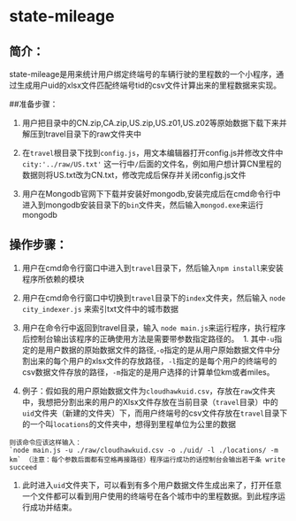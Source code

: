 # state-mileage

## 简介：

state-mileage是用来统计用户绑定终端号的车辆行驶的里程数的一个小程序，通过生成用户uid的xlsx文件匹配终端号tid的csv文件计算出来的里程数据来实现。

##准备步骤：

1. 用户把目录中的CN.zip,CA.zip,US.zip,US.z01,US.z02等原始数据下载下来并解压到travel目录下的raw文件夹中

1. 在`travel`根目录下找到`config.js`，用文本编辑器打开config.js并修改文件中  `city:'../raw/US.txt'` 这一行中`/`后面的文件名，例如用户想计算CN里程的数据则将US.txt改为CN.txt，修改完成后保存并关闭config.js文件

1. 用户在Mongodb官网下下载并安装好mongodb,安装完成后在cmd命令行中进入到mongodb安装目录下的`bin`文件夹，然后输入`mongod.exe`来运行mongodb

## 操作步骤：

1. 用户在cmd命令行窗口中进入到`travel`目录下，然后输入`npm install`来安装程序所依赖的模块 

1. 用户在cmd命令行窗口中切换到`travel`目录下的`index`文件夹，然后输入 `node city_indexer.js` 来索引txt文件中的城市数据

1. 用户在命令行中返回到travel目录，输入 `node main.js`来运行程序，执行程序后控制台输出该程序的正确使用方法是需要带参数指定路径的。
  1. 其中`-u`指定的是用户数据的原始数据文件的路径,`-o`指定的是从用户原始数据文件中分割出来的每个用户的xlsx文件的存放路径，`-l`指定的是每个用户的终端号的csv数据文件存放的路径，`-m`指定的是用户选择的计算单位km或者miles。
  1. 例子：假如我的用户原始数据文件为`cloudhawkuid.csv`，存放在`raw`文件夹中，我想把分割出来的用户的Xlsx文件存放在当前目录（`travel`目录）中的`uid`文件夹（新建的文件夹）下，而用户终端号的csv文件存放在`travel`目录下的一个叫`locations`的文件夹中，想得到里程单位为公里的数据
  
    则该命令应该这样输入：
    `node main.js -u ./raw/cloudhawkuid.csv -o ./uid/ -l ./locations/ -m km` （注意：每个参数后面都有空格再接路径）程序运行成功的话控制台会输出若干条 write succeed

  1. 此时进入`uid`文件夹下，可以看到有多个用户数据文件生成出来了，打开任意一个文件都可以看到用户使用的终端号在各个城市中的里程数据。到此程序运行成功并结束。


